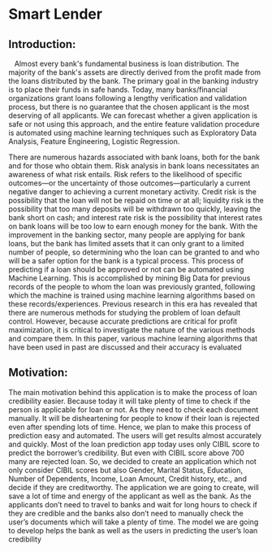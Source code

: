  # Smart Lender
 ## Introduction:
 <p>&nbsp;&nbsp; Almost every bank's fundamental business is loan distribution. The majority of the bank's assets 
are directly derived from the profit made from the loans distributed by the bank. The primary goal in the 
banking industry is to place their funds in safe hands. Today, many banks/financial organizations grant 
loans following a lengthy verification and validation process, but there is no guarantee that the chosen 
applicant is the most deserving of all applicants. We can forecast whether a given application is safe or not 
using this approach, and the entire feature validation procedure is automated using machine learning 
techniques such as Exploratory Data Analysis, Feature Engineering, Logistic Regression.</p>
  There are numerous hazards associated with bank loans, both for the bank and for those who obtain 
them. Risk analysis in bank loans necessitates an awareness of what risk entails. Risk refers to the likelihood 
of specific outcomes—or the uncertainty of those outcomes—particularly a current negative danger to 
achieving a current monetary activity. Credit risk is the possibility that the loan will not be repaid on time 
or at all; liquidity risk is the possibility that too many deposits will be withdrawn too quickly, leaving the 
bank short on cash; and interest rate risk is the possibility that interest rates on bank loans will be too low 
to earn enough money for the bank.
  With the improvement in the banking sector, many people are applying for bank loans, but the bank 
has limited assets that it can only grant to a limited number of people, so determining who the loan can be 
granted to and who will be a safer option for the bank is a typical process. This process of predicting if a 
loan should be approved or not can be automated using Machine Learning. This is accomplished by mining 
Big Data for previous records of the people to whom the loan was previously granted, following which the 
machine is trained using machine learning algorithms based on these records/experiences. Previous research 
in this era has revealed that there are numerous methods for studying the problem of loan default control. 
However, because accurate predictions are critical for profit maximization, it is critical to investigate the 
nature of the various methods and compare them. In this paper, various machine learning algorithms that 
have been used in past are discussed and their accuracy is evaluated

## Motivation:
  The main motivation behind this application is to make the process of loan credibility easier. Because today it will take plenty of time to check if the person is 
applicable for loan or not. As they need to check each document manually. It will be disheartening for people to know if their loan is rejected even after spending 
lots of time. Hence, we plan to make this process of prediction easy and automated. The users will get results almost accurately and quickly.
Most of the loan prediction app today uses only CIBIL score to predict the 
borrower’s credibility. But even with CIBIL score above 700 many are rejected 
loan. So, we decided to create an application which not only consider CIBIL scores 
but also Gender, Marital Status, Education, Number of Dependents, Income, Loan 
Amount, Credit history, etc., and decide if they are creditworthy.
The application we are going to create, will save a lot of time and energy of 
the applicant as well as the bank. As the applicants don’t need to travel to banks 
and wait for long hours to check if they are credible and the banks also don’t need 
to manually check the user’s documents which will take a plenty of time. The 
model we are going to develop helps the bank as well as the users in predicting the 
user’s loan credibility
